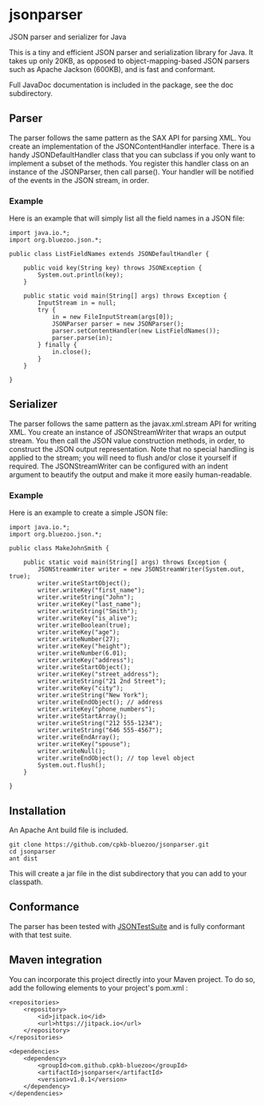 # jsonparser
JSON parser and serializer for Java

This is a tiny and efficient JSON parser and serialization library for Java.
It takes up only 20KB, as opposed to object-mapping-based JSON parsers such as
Apache Jackson (600KB), and is fast and conformant.

Full JavaDoc documentation is included in the package, see the doc subdirectory.

## Parser
The parser follows the same pattern as the SAX API for parsing XML.
You create an implementation of the JSONContentHandler interface.
There is a handy JSONDefaultHandler class that you can subclass if you
only want to implement a subset of the methods. You register this
handler class on an instance of the JSONParser, then call parse().
Your handler will be notified of the events in the JSON stream, in order.

### Example
Here is an example that will simply list all the field names in a JSON file:

    import java.io.*;
    import org.bluezoo.json.*;
    
    public class ListFieldNames extends JSONDefaultHandler {
    
        public void key(String key) throws JSONException {
            System.out.println(key);
        }
    
        public static void main(String[] args) throws Exception {
            InputStream in = null;
            try {
                in = new FileInputStream(args[0]);
                JSONParser parser = new JSONParser();
                parser.setContentHandler(new ListFieldNames());
                parser.parse(in);
            } finally {
                in.close();
            }
        }
    
    }

## Serializer
The parser follows the same pattern as the javax.xml.stream API for writing XML.
You create an instance of JSONStreamWriter that wraps an output stream.
You then call the JSON value construction methods, in order, to construct
the JSON output representation.
Note that no special handling is applied to the stream; you will need to flush
and/or close it yourself if required.
The JSONStreamWriter can be configured with an indent argument to beautify
the output and make it more easily human-readable.

### Example
Here is an example to create a simple JSON file:

    import java.io.*;
    import org.bluezoo.json.*;
    
    public class MakeJohnSmith {
    
        public static void main(String[] args) throws Exception {
            JSONStreamWriter writer = new JSONStreamWriter(System.out, true);
            writer.writeStartObject();
            writer.writeKey("first_name");
            writer.writeString("John");
            writer.writeKey("last_name");
            writer.writeString("Smith");
            writer.writeKey("is_alive");
            writer.writeBoolean(true);
            writer.writeKey("age");
            writer.writeNumber(27);
            writer.writeKey("height");
            writer.writeNumber(6.01);
            writer.writeKey("address");
            writer.writeStartObject();
            writer.writeKey("street_address");
            writer.writeString("21 2nd Street");
            writer.writeKey("city");
            writer.writeString("New York");
            writer.writeEndObject(); // address
            writer.writeKey("phone_numbers");
            writer.writeStartArray();
            writer.writeString("212 555-1234");
            writer.writeString("646 555-4567");
            writer.writeEndArray();
            writer.writeKey("spouse");
            writer.writeNull();
            writer.writeEndObject(); // top level object
            System.out.flush();
        }
    
    }

## Installation
An Apache Ant build file is included.

    git clone https://github.com/cpkb-bluezoo/jsonparser.git
    cd jsonparser
    ant dist

This will create a jar file in the dist subdirectory that you can add to your classpath.

## Conformance
The parser has been tested with [JSONTestSuite](https://github.com/nst/JSONTestSuite)
and is fully conformant with that test suite.

## Maven integration
You can incorporate this project directly into your Maven project.
To do so, add the following elements to your project's pom.xml :

    <repositories>
        <repository>
            <id>jitpack.io</id>
            <url>https://jitpack.io</url>
        </repository>
    </repositories>

    <dependencies>
        <dependency>
            <groupId>com.github.cpkb-bluezoo</groupId>
            <artifactId>jsonparser</artifactId>
            <version>v1.0.1</version>
        </dependency>
    </dependencies>

